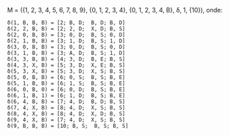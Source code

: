 M = ({1, 2, 3, 4, 5, 6, 7, 8, 9}, {0, 1, 2, 3, 4}, {0, 1, 2, 3, 4, B}, δ, 1, {10}), onde:

    δ(1, B, B, B) = [2; B, D;  B, D; B, D]
    δ(2, 2, B, B) = [2; 2, D;  X, D; B, S]
    δ(2, 0, B, B) = [3; 0, D;  B, S; 0, D]
    δ(2, 1, B, B) = [3; 1, D;  B, S; 1, D]
    δ(3, 0, B, B) = [3; 0, D;  B, S; 0, D]
    δ(3, 1, B, B) = [3; A, D;  B, S; 1, D]
    δ(3, 3, B, B) = [4; 3, D;  B, E; B, S]
    δ(4, 3, X, B) = [5; 3, D;  X, E; B, S]
    δ(5, 3, X, B) = [5; 3, D;  X, S; B, S]
    δ(5, 0, B, B) = [6; 0, S;  B, S; B, E]
    δ(5, 1, B, B) = [6; 1, S;  B, S; B, E]
    δ(6, 0, B, 0) = [6; 0, D;  B, S; B, E]
    δ(6, 1, B, 1) = [6; 1, D;  B, S; B, E]
    δ(6, 4, B, B) = [7; 4, D;  B, D; B, S]
    δ(7, 4, X, B) = [8; 4, D;  X, S; B, S]
    δ(8, 4, X, B) = [8; 4, D;  X, D; B, S]
    δ(9, 4, X, B) = [7; 4, D;  X, S; B, S]
    δ(9, B, B, B) = [10; B, S;  B, S; B, S]